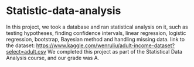 # Statistic-data-analysis
In this project, we took a database and ran statistical analysis on it, such as testing hypotheses, finding confidence intervals, linear regression, logistic regression, bootstrap, Bayesian method and handling missing data.
link to the dataset: https://www.kaggle.com/wenruliu/adult-income-dataset?select=adult.csv
We completed this project as part of the Statistical Data Analysis course, and our grade was A.
